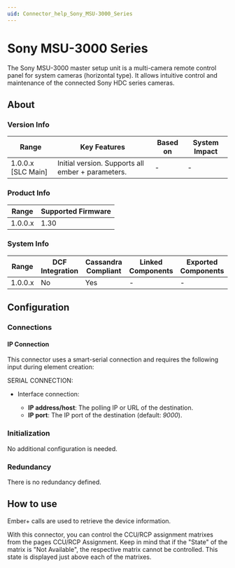 ```yaml
---
uid: Connector_help_Sony_MSU-3000_Series
---
```


# Sony MSU-3000 Series

The Sony MSU-3000 master setup unit is a multi-camera remote control panel for system cameras (horizontal type). It allows intuitive control and maintenance of the connected Sony HDC series cameras.

## About

### Version Info

| **Range**            | **Key Features**                                  | **Based on** | **System Impact** |
|----------------------|---------------------------------------------------|--------------|-------------------|
| 1.0.0.x \[SLC Main\] | Initial version. Supports all ember + parameters. | \-           | \-                |

### Product Info

| **Range** | **Supported Firmware** |
|-----------|------------------------|
| 1.0.0.x   | 1.30                   |

### System Info

| **Range** | **DCF Integration** | **Cassandra Compliant** | **Linked Components** | **Exported Components** |
|-----------|---------------------|-------------------------|-----------------------|-------------------------|
| 1.0.0.x   | No                  | Yes                     | \-                    | \-                      |

## Configuration

### Connections

#### IP Connection

This connector uses a smart-serial connection and requires the following input during element creation:

SERIAL CONNECTION:

- Interface connection:

  - **IP address/host**: The polling IP or URL of the destination.
  - **IP port**: The IP port of the destination (default: *9000*).

### Initialization

No additional configuration is needed.

### Redundancy

There is no redundancy defined.

## How to use

Ember+ calls are used to retrieve the device information.

With this connector, you can control the CCU/RCP assignment matrixes from the pages CCU/RCP Assignment. Keep in mind that if the "State" of the matrix is "Not Available", the respective matrix cannot be controlled. This state is displayed just above each of the matrixes.
